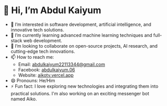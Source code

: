 # 👋 Hi, I’m Abdul Kaiyum

- 👀 I’m interested in software development, artificial intelligence, and innovative tech solutions.
- 🌱 I’m currently learning advanced machine learning techniques and full-stack web development.
- 💞️ I’m looking to collaborate on open-source projects, AI research, and cutting-edge tech innovations.
- 📫 How to reach me: 
  - Email: abdulkaiyum22113344@gmail.com
  - Facebook: [abdulkaiyum.06](https://www.facebook.com/abdulkaiyum.06)
  - Website: [aikotv.vercel.app](https://aikotv.vercel.app)
- 😄 Pronouns: He/Him
- ⚡ Fun fact: I love exploring new technologies and integrating them into practical solutions. I'm also working on an exciting messenger bot named Aiko.

<!---
abdul-kaiyum1/abdul-kaiyum1 is a ✨ special ✨ repository because its `README.md` (this file) appears on your GitHub profile.
You can click the Preview link to take a look at your changes.
--->
